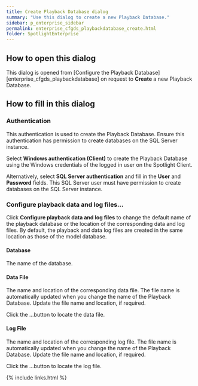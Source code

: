```yaml
---
title: Create Playback Database dialog
summary: "Use this dialog to create a new Playback Database."
sidebar: p_enterprise_sidebar
permalink: enterprise_cfgds_playbackdatabase_create.html
folder: SpotlightEnterprise
---
```



## How to open this dialog

This dialog is opened from [Configure the Playback Database][enterprise_cfgds_playbackdatabase] on request to **Create** a new Playback Database.

## How to fill in this dialog

### Authentication

This authentication is used to create the Playback Database. Ensure this authentication has permission to create databases on the SQL Server instance.

Select **Windows authentication (Client)** to create the Playback Database using the Windows credentials of the logged in user on the Spotlight Client.

Alternatively, select **SQL Server authentication** and fill in the **User** and **Password** fields. This SQL Server user must have permission to create databases on the SQL Server instance.


### Configure playback data and log files...

Click **Configure playback data and log files** to change the default name of the playback database or the location of the corresponding data and log files. By default, the playback and data log files are created in the same location as those of the model database.

#### Database

The name of the database.

#### Data File

The name and location of the corresponding data file. The file name is automatically updated when you change the name of the Playback Database. Update the file name and location, if required.

Click the …button to locate the data file.

#### Log File

The name and location of the corresponding log file. The file name is automatically updated when you change the name of the Playback Database. Update the file name and location, if required.

Click the …button to locate the log file.




{% include links.html %}
